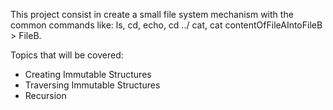 This project consist in create a small file system mechanism with the common commands like: ls, cd, echo, cd ../ cat, cat contentOfFileAIntoFileB > FileB. 

Topics that will be covered:

- Creating Immutable Structures
- Traversing Immutable Structures
- Recursion